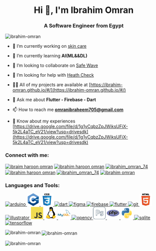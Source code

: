 <h1 align="center">Hi 👋, I'm Ibrahim Omran</h1>
<h3 align="center">A Software Engineer from Egypt</h3>

<p align="left"> <img src="https://komarev.com/ghpvc/?username=ibrahim-omran&label=Profile%20views&color=0e75b6&style=flat" alt="ibrahim-omran" /> </p>

- 🔭 I’m currently working on [skin care](https://github.com/Ibrahim-Omran/skin)

- 🌱 I’m currently learning **AI(ML&&DL)**

- 👯 I’m looking to collaborate on [Safe Wave](https://github.com/Ibrahim-Omran/safe-wave)

- 🤝 I’m looking for help with [Heath Check](https://github.com/Ibrahim-Omran/health_check_api)

- 👨‍💻 All of my projects are available at [https://ibrahim-omran.github.io/#/](https://ibrahim-omran.github.io/#/)

- 💬 Ask me about **Flutter - Firebase - Dart**

- 📫 How to reach me **omranibraheem705@gmail.com**

- 📄 Know about my experiences [https://drive.google.com/file/d/1g1yCqbzZpJWiksUFiX-5k2L4aTC_eV21/view?usp=drivesdk](https://drive.google.com/file/d/1g1yCqbzZpJWiksUFiX-5k2L4aTC_eV21/view?usp=drivesdk)

<h3 align="left">Connect with me:</h3>
<p align="left">
<a href="https://twitter.com/ibraim haroon omran" target="blank"><img align="center" src="https://raw.githubusercontent.com/rahuldkjain/github-profile-readme-generator/master/src/images/icons/Social/twitter.svg" alt="ibraim haroon omran" height="30" width="40" /></a>
<a href="https://linkedin.com/in/ibrahim haroon omran" target="blank"><img align="center" src="https://raw.githubusercontent.com/rahuldkjain/github-profile-readme-generator/master/src/images/icons/Social/linked-in-alt.svg" alt="ibrahim haroon omran" height="30" width="40" /></a>
<a href="https://kaggle.com/ibrahim_omran_74" target="blank"><img align="center" src="https://raw.githubusercontent.com/rahuldkjain/github-profile-readme-generator/master/src/images/icons/Social/kaggle.svg" alt="ibrahim_omran_74" height="30" width="40" /></a>
<a href="https://fb.com/ibrahim haroon omran" target="blank"><img align="center" src="https://raw.githubusercontent.com/rahuldkjain/github-profile-readme-generator/master/src/images/icons/Social/facebook.svg" alt="ibrahim haroon omran" height="30" width="40" /></a>
<a href="https://instagram.com/ibrahim_omran_74" target="blank"><img align="center" src="https://raw.githubusercontent.com/rahuldkjain/github-profile-readme-generator/master/src/images/icons/Social/instagram.svg" alt="ibrahim_omran_74" height="30" width="40" /></a>
<a href="https://www.youtube.com/c/ibrahim omran" target="blank"><img align="center" src="https://raw.githubusercontent.com/rahuldkjain/github-profile-readme-generator/master/src/images/icons/Social/youtube.svg" alt="ibrahim omran" height="30" width="40" /></a>
</p>

<h3 align="left">Languages and Tools:</h3>
<p align="left"> <a href="https://www.arduino.cc/" target="_blank" rel="noreferrer"> <img src="https://cdn.worldvectorlogo.com/logos/arduino-1.svg" alt="arduino" width="40" height="40"/> </a> <a href="https://www.w3schools.com/cpp/" target="_blank" rel="noreferrer"> <img src="https://raw.githubusercontent.com/devicons/devicon/master/icons/cplusplus/cplusplus-original.svg" alt="cplusplus" width="40" height="40"/> </a> <a href="https://www.w3schools.com/css/" target="_blank" rel="noreferrer"> <img src="https://raw.githubusercontent.com/devicons/devicon/master/icons/css3/css3-original-wordmark.svg" alt="css3" width="40" height="40"/> </a> <a href="https://dart.dev" target="_blank" rel="noreferrer"> <img src="https://www.vectorlogo.zone/logos/dartlang/dartlang-icon.svg" alt="dart" width="40" height="40"/> </a> <a href="https://www.figma.com/" target="_blank" rel="noreferrer"> <img src="https://www.vectorlogo.zone/logos/figma/figma-icon.svg" alt="figma" width="40" height="40"/> </a> <a href="https://firebase.google.com/" target="_blank" rel="noreferrer"> <img src="https://www.vectorlogo.zone/logos/firebase/firebase-icon.svg" alt="firebase" width="40" height="40"/> </a> <a href="https://flutter.dev" target="_blank" rel="noreferrer"> <img src="https://www.vectorlogo.zone/logos/flutterio/flutterio-icon.svg" alt="flutter" width="40" height="40"/> </a> <a href="https://git-scm.com/" target="_blank" rel="noreferrer"> <img src="https://www.vectorlogo.zone/logos/git-scm/git-scm-icon.svg" alt="git" width="40" height="40"/> </a> <a href="https://www.w3.org/html/" target="_blank" rel="noreferrer"> <img src="https://raw.githubusercontent.com/devicons/devicon/master/icons/html5/html5-original-wordmark.svg" alt="html5" width="40" height="40"/> </a> <a href="https://www.adobe.com/in/products/illustrator.html" target="_blank" rel="noreferrer"> <img src="https://www.vectorlogo.zone/logos/adobe_illustrator/adobe_illustrator-icon.svg" alt="illustrator" width="40" height="40"/> </a> <a href="https://developer.mozilla.org/en-US/docs/Web/JavaScript" target="_blank" rel="noreferrer"> <img src="https://raw.githubusercontent.com/devicons/devicon/master/icons/javascript/javascript-original.svg" alt="javascript" width="40" height="40"/> </a> <a href="https://www.linux.org/" target="_blank" rel="noreferrer"> <img src="https://raw.githubusercontent.com/devicons/devicon/master/icons/linux/linux-original.svg" alt="linux" width="40" height="40"/> </a> <a href="https://www.mysql.com/" target="_blank" rel="noreferrer"> <img src="https://raw.githubusercontent.com/devicons/devicon/master/icons/mysql/mysql-original-wordmark.svg" alt="mysql" width="40" height="40"/> </a> <a href="https://opencv.org/" target="_blank" rel="noreferrer"> <img src="https://www.vectorlogo.zone/logos/opencv/opencv-icon.svg" alt="opencv" width="40" height="40"/> </a> <a href="https://www.photoshop.com/en" target="_blank" rel="noreferrer"> <img src="https://raw.githubusercontent.com/devicons/devicon/master/icons/photoshop/photoshop-line.svg" alt="photoshop" width="40" height="40"/> </a> <a href="https://www.php.net" target="_blank" rel="noreferrer"> <img src="https://raw.githubusercontent.com/devicons/devicon/master/icons/php/php-original.svg" alt="php" width="40" height="40"/> </a> <a href="https://www.python.org" target="_blank" rel="noreferrer"> <img src="https://raw.githubusercontent.com/devicons/devicon/master/icons/python/python-original.svg" alt="python" width="40" height="40"/> </a> <a href="https://www.sqlite.org/" target="_blank" rel="noreferrer"> <img src="https://www.vectorlogo.zone/logos/sqlite/sqlite-icon.svg" alt="sqlite" width="40" height="40"/> </a> <a href="https://www.tensorflow.org" target="_blank" rel="noreferrer"> <img src="https://www.vectorlogo.zone/logos/tensorflow/tensorflow-icon.svg" alt="tensorflow" width="40" height="40"/> </a> </p>

<p><img align="left" src="https://github-readme-stats.vercel.app/api/top-langs?username=ibrahim-omran&show_icons=true&locale=en&layout=compact" alt="ibrahim-omran" /></p>

<p>&nbsp;<img align="center" src="https://github-readme-stats.vercel.app/api?username=ibrahim-omran&show_icons=true&locale=en" alt="ibrahim-omran" /></p>

<p><img align="center" src="https://github-readme-streak-stats.herokuapp.com/?user=ibrahim-omran&" alt="ibrahim-omran" /></p>

